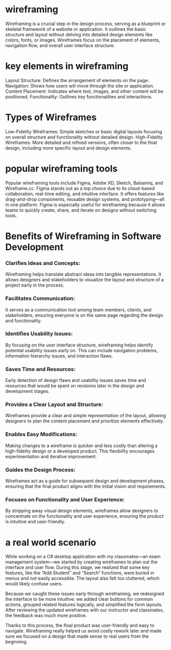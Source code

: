 # wireframing
Wireframing is a crucial step in the design process, serving as a blueprint or skeletal framework of a website or application. It outlines the basic structure and layout without delving into detailed design elements like colors, fonts, or images. Wireframes focus on the placement of elements, navigation flow, and overall user interface structure.
# key elements in wireframing
Layout Structure: Defines the arrangement of elements on the page.
Navigation: Shows how users will move through the site or application.
Content Placement: Indicates where text, images, and other content will be positioned.
Functionality: Outlines key functionalities and interactions.
# Types of Wireframes
Low-Fidelity Wireframes: Simple sketches or basic digital layouts focusing on overall structure and functionality without detailed design.
High-Fidelity Wireframes: More detailed and refined versions, often closer to the final design, including more specific layout and design elements.
# popular wireframing tools
Popular wireframing tools include Figma, Adobe XD, Sketch, Balsamiq, and Wireframe.cc. Figma stands out as a top choice due to its cloud-based collaboration, real-time editing, and intuitive interface. It offers features like drag-and-drop components, reusable design systems, and prototyping—all in one platform. Figma is especially useful for wireframing because it allows teams to quickly create, share, and iterate on designs without switching tools.
# Benefits of Wireframing in Software Development
### Clarifies Ideas and Concepts:
Wireframing helps translate abstract ideas into tangible representations. It allows designers and stakeholders to visualize the layout and structure of a project early in the process.
### Facilitates Communication:
It serves as a communication tool among team members, clients, and stakeholders, ensuring everyone is on the same page regarding the design and functionality.
### Identifies Usability Issues:
By focusing on the user interface structure, wireframing helps identify potential usability issues early on. This can include navigation problems, information hierarchy issues, and interaction flaws.
### Saves Time and Resources:
Early detection of design flaws and usability issues saves time and resources that would be spent on revisions later in the design and development stages.
### Provides a Clear Layout and Structure:
Wireframes provide a clear and simple representation of the layout, allowing designers to plan the content placement and prioritize elements effectively.
### Enables Easy Modifications:
Making changes to a wireframe is quicker and less costly than altering a high-fidelity design or a developed product. This flexibility encourages experimentation and iterative improvement.
### Guides the Design Process:
Wireframes act as a guide for subsequent design and development phases, ensuring that the final product aligns with the initial vision and requirements.
### Focuses on Functionality and User Experience:
By stripping away visual design elements, wireframes allow designers to concentrate on the functionality and user experience, ensuring the product is intuitive and user-friendly.
# a real world scenario
While working on a C# desktop application with my classmates—an exam management system—we started by creating wireframes to plan out the interface and user flow. During this stage, we realized that some key features, like the “Add Student” and “Search” functions, were buried in menus and not easily accessible. The layout also felt too cluttered, which would likely confuse users.

Because we caught these issues early through wireframing, we redesigned the interface to be more intuitive: we added clear buttons for common actions, grouped related features logically, and simplified the form layouts. After reviewing the updated wireframes with our instructor and classmates, the feedback was much more positive.

Thanks to this process, the final product was user-friendly and easy to navigate. Wireframing really helped us avoid costly rework later and made sure we focused on a design that made sense to real users from the beginning.
